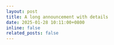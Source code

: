 ```yaml
---
layout: post
title: A long announcement with details
date: 2025-01-28 10:11:00+0800
inline: false
related_posts: false
---
```



